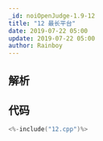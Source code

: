 ```yaml
---
_id: noiOpenJudge-1.9-12
title: "12 最长平台"
date: 2019-07-22 05:00
update: 2019-07-22 05:00
author: Rainboy
---
```


## 解析

## 代码

```c
<%-include("12.cpp")%>
```

